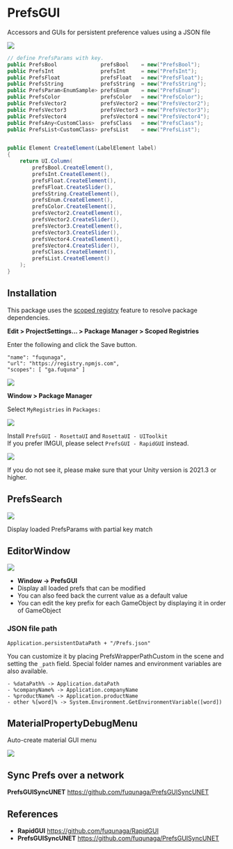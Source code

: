 # PrefsGUI
Accessors and GUIs for persistent preference values using a JSON file

![](Documentation~/PrefsGUI.gif)

```csharp
// define PrefsParams with key.
public PrefsBool              prefsBool    = new("PrefsBool");
public PrefsInt               prefsInt     = new("PrefsInt");
public PrefsFloat             prefsFloat   = new("PrefsFloat");
public PrefsString            prefsString  = new("PrefsString");
public PrefsParam<EnumSample> prefsEnum    = new("PrefsEnum");
public PrefsColor             prefsColor   = new("PrefsColor");
public PrefsVector2           prefsVector2 = new("PrefsVector2");
public PrefsVector3           prefsVector3 = new("PrefsVector3");
public PrefsVector4           prefsVector4 = new("PrefsVector4");
public PrefsAny<CustomClass>  prefsClass   = new("PrefsClass");
public PrefsList<CustomClass> prefsList    = new("PrefsList");


public Element CreateElement(LabelElement label)
{
    return UI.Column(
        prefsBool.CreateElement(),
        prefsInt.CreateElement(),
        prefsFloat.CreateElement(),
        prefsFloat.CreateSlider(),
        prefsString.CreateElement(),
        prefsEnum.CreateElement(),
        prefsColor.CreateElement(),
        prefsVector2.CreateElement(),
        prefsVector2.CreateSlider(),
        prefsVector3.CreateElement(),
        prefsVector3.CreateSlider(),
        prefsVector4.CreateElement(),
        prefsVector4.CreateSlider(),
        prefsClass.CreateElement(),
        prefsList.CreateElement()
    );
}
```

## Installation

This package uses the [scoped registry] feature to resolve package dependencies. 

[scoped registry]: https://docs.unity3d.com/Manual/upm-scoped.html


**Edit > ProjectSettings... > Package Manager > Scoped Registries**

Enter the following and click the Save button.

```
"name": "fuqunaga",
"url": "https://registry.npmjs.com",
"scopes": [ "ga.fuquna" ]
```
![](Documentation~/2022-04-12-17-29-38.png)


**Window > Package Manager**

Select `MyRegistries` in `Packages:`

![](Documentation~/2022-04-12-17-40-26.png)

Install `PrefsGUI - RosettaUI` and `RosettaUI - UIToolkit`  
If you prefer IMGUI, please select `PrefsGUI - RapidGUI` instead.

![](Documentation~/2022-04-21-17-00-54.png)

If you do not see it, please make sure that your Unity version is 2021.3 or higher.


## PrefsSearch

![](Documentation~/PrefsSearch.gif)

Display loaded PrefsParams with partial key match


## EditorWindow

![](Documentation~/PrefsGUIEditor.gif)
- **Window -> PrefsGUI**
- Display all loaded prefs that can be modified
- You can also feed back the current value as a default value
- You can edit the key prefix for each GameObject by displaying it in order of GameObject

### JSON file path
```
Application.persistentDataPath + "/Prefs.json"
```

You can customize it by placing PrefsWrapperPathCustom in the scene and setting the `_path` field.
Special folder names and environment variables are also available.
```
- %dataPath% -> Application.dataPath
- %companyName% -> Application.companyName
- %productName% -> Application.productName
- other %[word]% -> System.Environment.GetEnvironmentVariable([word])
```


## MaterialPropertyDebugMenu

Auto-create material GUI menu

![](Documentation~/MaterialPropertyDebugMenu.gif)


## Sync Prefs over a network

**PrefsGUISyncUNET**
https://github.com/fuqunaga/PrefsGUISyncUNET


## References

- **RapidGUI**
https://github.com/fuqunaga/RapidGUI
- **PrefsGUISyncUNET**
https://github.com/fuqunaga/PrefsGUISyncUNET
